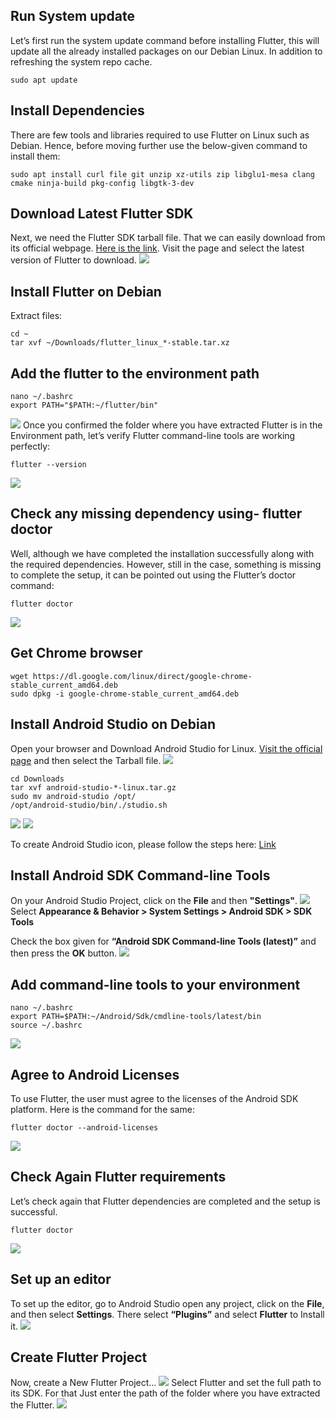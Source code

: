 ## Run System update

Let’s first run the system update command before installing Flutter, this will update all the already installed packages on our Debian Linux. In addition to refreshing the system repo cache.

```
sudo apt update
```

## Install Dependencies

There are few tools and libraries required to use Flutter on Linux such as Debian. Hence, before moving further use the below-given command to install them:

```
sudo apt install curl file git unzip xz-utils zip libglu1-mesa clang cmake ninja-build pkg-config libgtk-3-dev
```

## Download Latest Flutter SDK

Next, we need the Flutter SDK tarball file. That we can easily download from its official webpage. [Here is the link](https://docs.flutter.dev/development/tools/sdk/releases?tab=linux). Visit the page and select the latest version of Flutter to download.
![](https://i.imgur.com/hMKtElV.png)

## Install Flutter on Debian

Extract files:

```
cd ~
tar xvf ~/Downloads/flutter_linux_*-stable.tar.xz
```

## Add the flutter to the environment path

```
nano ~/.bashrc
export PATH="$PATH:~/flutter/bin"
```

![](https://i.imgur.com/fDNIIug.png)
Once you confirmed the folder where you have extracted Flutter is in the Environment path, let’s verify Flutter command-line tools are working perfectly:

```
flutter --version
```

![](https://i.imgur.com/Fs0W1WH.png)

## Check any missing dependency using- flutter doctor

Well, although we have completed the installation successfully along with the required dependencies. However, still in the case, something is missing to complete the setup, it can be pointed out using the Flutter’s doctor command:

```
flutter doctor
```

![](https://i.imgur.com/n0Q0yqV.png)

## Get Chrome browser

```
wget https://dl.google.com/linux/direct/google-chrome-stable_current_amd64.deb
sudo dpkg -i google-chrome-stable_current_amd64.deb
```

## Install Android Studio on Debian

Open your browser and Download Android Studio for Linux. [Visit the official page](https://developer.android.com/studio#downloads) and then select the Tarball file.
![](https://i.imgur.com/dkwpGxi.png)

```
cd Downloads
tar xvf android-studio-*-linux.tar.gz
sudo mv android-studio /opt/
/opt/android-studio/bin/./studio.sh
```

![](https://i.imgur.com/ZWNLAGm.png)
![](https://i.imgur.com/omnHkHH.png)

To create Android Studio icon, please follow the steps here: [Link](https://gist.github.com/haunt99/15cc273f791f690e587681516d58170a)

## Install Android SDK Command-line Tools

On your Android Studio Project, click on the **File** and then **"Settings"**.
![](https://i.imgur.com/tfkOGwv.png)
Select **Appearance & Behavior > System Settings > Android SDK > SDK Tools**

Check the box given for **“Android SDK Command-line Tools (latest)”** and then press the **OK** button.
![](https://i.imgur.com/J84tYcz.png)

## Add command-line tools to your environment

```
nano ~/.bashrc
export PATH=$PATH:~/Android/Sdk/cmdline-tools/latest/bin
source ~/.bashrc
```

![](https://i.imgur.com/pOxTXlH.png)

## Agree to Android Licenses

To use Flutter, the user must agree to the licenses of the Android SDK platform. Here is the command for the same:

```
flutter doctor --android-licenses
```

![](https://i.imgur.com/BYTUhAQ.png)

## Check Again Flutter requirements

Let’s check again that Flutter dependencies are completed and the setup is successful.

```
flutter doctor
```

![](https://i.imgur.com/stwmUEh.png)

## Set up an editor

To set up the editor, go to Android Studio open any project, click on the **File**, and then select **Settings**. There select **“Plugins”** and select **Flutter** to Install it.
![](https://i.imgur.com/8G7KXsB.png)

## Create Flutter Project

Now, create a New Flutter Project…
![](https://i.imgur.com/ktCy00l.png)
Select Flutter and set the full path to its SDK. For that Just enter the path of the folder where you have extracted the Flutter.
![](https://i.imgur.com/5WgPCCK.png)
